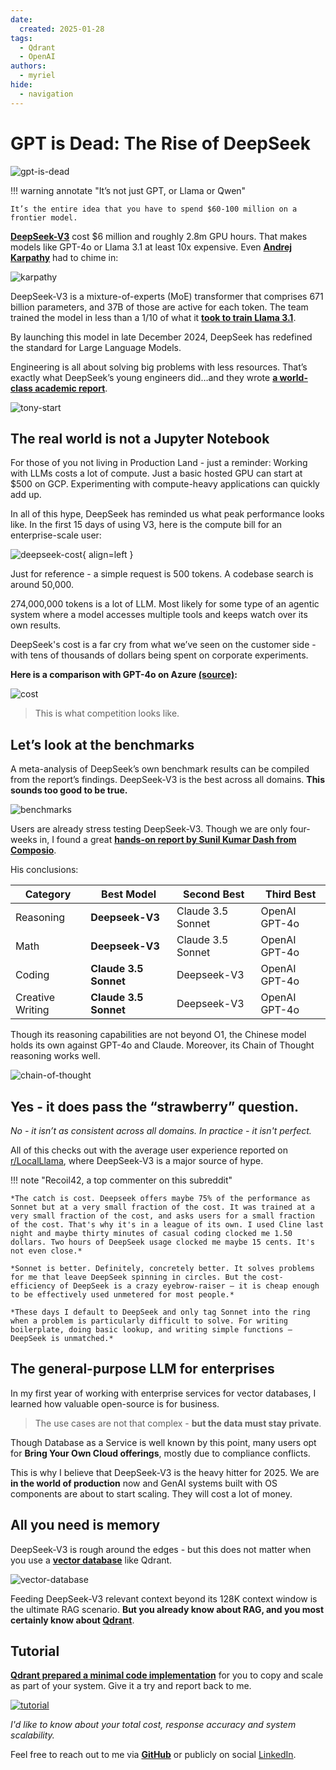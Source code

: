 ```yaml
---
date:
  created: 2025-01-28
tags:
  - Qdrant
  - OpenAI
authors:
  - myriel
hide:
  - navigation
---
```

# GPT is Dead: The Rise of DeepSeek

![gpt-is-dead](/img/gpt-is-dead/social_preview.png)

!!! warning annotate "It’s not just GPT, or Llama or Qwen"

    It’s the entire idea that you have to spend $60-100 million on a frontier model.

[**DeepSeek-V3**](https://huggingface.co/deepseek-ai/DeepSeek-V3) cost $6 million and roughly 2.8m GPU hours. That makes models like GPT-4o or Llama 3.1 at least 10x expensive. Even [**Andrej Karpathy**](https://x.com/karpathy/status/1872362712958906460?lang=en) had to chime in:

![karpathy](/img/gpt-is-dead/karpathy.png)

DeepSeek-V3 is a mixture-of-experts (MoE) transformer that comprises 671 billion parameters, and 37B of those are active for each token. The team trained the model in less than a 1/10 of what it [**took to train Llama 3.1**](https://build.nvidia.com/meta/llama-3_1-405b-instruct/modelcard). 

By launching this model in late December 2024, DeepSeek has redefined the standard for Large Language Models.

Engineering is all about solving big problems with less resources. That’s exactly what DeepSeek’s young engineers did…and they wrote [**a world-class academic report**](https://arxiv.org/pdf/2412.19437). 

![tony-start](/img/gpt-is-dead/gpt-deepseek.jpeg)

## The real world is not a Jupyter Notebook

For those of you not living in Production Land - just a reminder: Working with LLMs costs a lot of compute. Just a basic hosted GPU can start at $500 on GCP. Experimenting with compute-heavy applications can quickly add up.
</br>

In all of this hype, DeepSeek has reminded us what peak performance looks like. In the first 15 days of using V3, here is the compute bill for an enterprise-scale user:

![deepseek-cost](/img/gpt-is-dead/deepseek-cost.png){ align=left }

Just for reference - a simple request is 500 tokens. A codebase search is around 50,000. 

274,000,000 tokens is a lot of LLM. Most likely for some type of an agentic system where a model accesses multiple tools and keeps watch over its own results. 

DeepSeek's cost is a far cry from what we’ve seen on the customer side - with tens of thousands of dollars being spent on corporate experiments. 

**Here is a comparison with GPT-4o on Azure [(source)](https://www.reddit.com/r/LocalLLaMA/comments/1hmxjbn/deepseek_is_better_than_4o_on_most_benchmarks_at/):**

![cost](/img/gpt-is-dead/cost.png)

> This is what competition looks like.

## Let’s look at the benchmarks

A meta-analysis of DeepSeek’s own benchmark results can be compiled from the report’s findings. DeepSeek-V3 is the best across all domains. **This sounds too good to be true.**

![benchmarks](/img/gpt-is-dead/benchmarks.png)

Users are already stress testing DeepSeek-V3. Though we are only four-weeks in, I found a great [**hands-on report by Sunil Kumar Dash from Composio**](https://composio.dev/blog/notes-on-new-deepseek-v3/).

His conclusions:

| Category          | Best Model           | Second Best        | Third Best      |
|------------------|---------------------|-------------------|----------------|
| Reasoning       | **Deepseek-V3**      | Claude 3.5 Sonnet | OpenAI GPT-4o  |
| Math           | **Deepseek-V3**      | Claude 3.5 Sonnet | OpenAI GPT-4o  |
| Coding         | **Claude 3.5 Sonnet** | Deepseek-V3       | OpenAI GPT-4o  |
| Creative Writing | **Claude 3.5 Sonnet** | Deepseek-V3       | OpenAI GPT-4o  |

Though its reasoning capabilities are not beyond O1, the Chinese model holds its own against GPT-4o and Claude. Moreover, its Chain of Thought reasoning works well. 

![chain-of-thought](/img/gpt-is-dead/chain-of-thought.png)

## Yes - it does pass the “strawberry” question. 

*No - it isn’t as consistent across all domains. In practice - it isn't perfect.*

All of this checks out with the average user experience reported on [r/LocalLlama](https://www.reddit.com/r/LocalLLaMA/comments/1i2y810/is_deepseek_v3_overhyped/), where DeepSeek-V3 is a major source of hype. 

!!! note "Recoil42, a top commenter on this subreddit"

    *The catch is cost. Deepseek offers maybe 75% of the performance as Sonnet but at a very small fraction of the cost. It was trained at a very small fraction of the cost, and asks users for a small fraction of the cost. That's why it's in a league of its own. I used Cline last night and maybe thirty minutes of casual coding clocked me 1.50 dollars. Two hours of DeepSeek usage clocked me maybe 15 cents. It's not even close.*

    *Sonnet is better. Definitely, concretely better. It solves problems for me that leave DeepSeek spinning in circles. But the cost-efficiency of DeepSeek is a crazy eyebrow-raiser — it is cheap enough to be effectively used unmetered for most people.*

    *These days I default to DeepSeek and only tag Sonnet into the ring when a problem is particularly difficult to solve. For writing boilerplate, doing basic lookup, and writing simple functions — DeepSeek is unmatched.*
   

## The general-purpose LLM for enterprises

In my first year of working with enterprise services for vector databases, I learned how valuable open-source is for business.

> The use cases are not that complex - **but the data must stay private**.

Though Database as a Service is well known by this point, many users opt for **Bring Your Own Cloud offerings**, mostly due to compliance conflicts. 

This is why I believe that DeepSeek-V3 is the heavy hitter for 2025. We are **in the world of production** now and GenAI systems built with OS components are about to start scaling. They will cost a lot of money.

## All you need is memory

DeepSeek-V3 is rough around the edges - but this does not matter when you use a [**vector database**](https://qdrant.tech) like Qdrant. 

![vector-database](/img/gpt-is-dead/vector-database.png)

Feeding DeepSeek-V3 relevant context beyond its 128K context window is the ultimate RAG scenario. **But you already know about RAG, and you most certainly know about [Qdrant](/qdrant-vector-database/)**.

## Tutorial

[**Qdrant prepared a minimal code implementation**](https://github.com/qdrant/examples/blob/master/rag-with-qdrant-deepseek/deepseek-qdrant.ipynb) for you to copy and scale as part of your system. Give it a try and report back to me. 

[![tutorial](/img/gpt-is-dead/tutorial.png)](https://github.com/qdrant/examples/blob/master/rag-with-qdrant-deepseek/deepseek-qdrant.ipynb)

*I'd like to know about your total cost, response accuracy and system scalability.*

Feel free to reach out to me via [**GitHub**](https://www.github.com/davidmyriel/) or publicly on social [LinkedIn](https://www.linkedin.com/in/davidmyriel/). 


